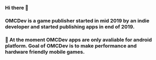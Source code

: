 ### Hi there 👋
### OMCDev is a game publisher started in mid 2019 by an indie developer and started publishing apps in end of 2019.
### 🔭 At the moment OMCDev apps are only avaliable for android platform. Goal of OMCDev is to make performance and hardware friendly mobile games.
<!--
**OMCDev-OFCL/OMCDev-OFCL** is a ✨ _special_ ✨ repository because its `README.md` (this file) appears on your GitHub profile.

Here are some ideas to get you started:

- 🔭 I’m currently working on ...
- 🌱 I’m currently learning ...
- 👯 I’m looking to collaborate on ...
- 🤔 I’m looking for help with ...
- 💬 Ask me about ...
- 📫 How to reach me: ...
- 😄 Pronouns: ...
- ⚡ Fun fact: ...
-->
